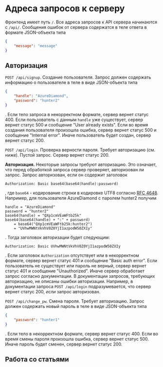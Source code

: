 # Адреса запросов к серверу

Фронтенд имеет путь `/`. Все адреса запросов к API сервера начинаются с
`/api/`. Сообщения ошибок от сервера содержатся в теле ответа в формате
JSON-объекта типа
```json
{
    "message": "message"
}
```

## Авторизация

`POST /api/signup`. Создание пользователя. Запрос должен содержать информацию о
пользователе в теле в виде JSON-объекта типа
```json
{
    "handle": "AzureDiamond",
    "password": "hunter2"
}
```
. Если тело запроса в некорректном формате, сервер вернет статус 400. Если
пользователь с данным `handle` уже существует, сервер вернет статус 500 и
сообщение "User already exists". Если во время создания пользователя произошла
ошибка, сервер вернет статус 500 и сообщение "Internal error". Иначе
пользователь будет создан, сервер вернет статус 200.

`POST /api/login`. Проверка верности пароля. Требует авторизацию (см. ниже).
Пустой запрос. Сервер вернет статус 200.

**Авторизация.** Некоторые запросы требуют авторизацию. Это означает, что перед
обработкой запроса сервер проверяет, авторизован ли запрос. Запрос авторизован,
если он содержит заголовок
```
Authorization: Basic base64(base64(handle):password)
```
, где `base64` - кодирование строки в кодировке UTF8 согласно
[RFC 4648](https://www.rfc-editor.org/rfc/rfc4648). Например, для пользователя
AzureDiamond с паролем hunter2 получим
```
handle = "AzureDiamond"
password = "hunter2"
base64(handle) = "QXp1cmVEaWFtb25k"
base64(base64(handle) + ":" + password)
    = base64("QXp1cmVEaWFtb25k:hunter2")
    = "UVhwMWNtVkVhV0Z0YjI1azpodW50ZXIy"
```
. Тогда заголовок авторизации будет следующим:
```
Authorization: Basic UVhwMWNtVkVhV0Z0YjI1azpodW50ZXIy
```
. Если заголовок `Authorization` отсутствует или в некорректном формате, сервер
вернет статус 401 и сообщение "Basic auth error". Если пользователь не
существует или пароль не верный, сервер вернет статус 401 и сообщение
"Unauthorized". Иначе сервер обработает запрос согласно документации. В
документации запросов, требующих авторизацию, не описаны ошибки авторизации.
Например, в документации запроса `POST /api/login` подразумевается, что сервер
вернет статус 200, *если* запрос авторизован.

`POST /api/change_pw`. Смена пароля. Требует авторизацию. Запрос должен
содержать новый пароль в теле в виде JSON-объекта типа
```json
{
    "password": "hunter1"
}
```
. Если тело в некорректном формате, сервер вернет статус 400. Если во время
смены пароля произошла ошибка, сервер вернет статус 500. Иначе пароль будет
сменен, сервер вернет статус 200.

## Работа со статьями
